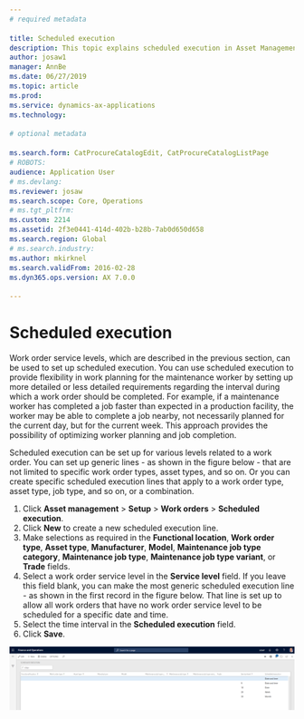 ```yaml
---
# required metadata

title: Scheduled execution
description: This topic explains scheduled execution in Asset Management.
author: josaw1
manager: AnnBe
ms.date: 06/27/2019
ms.topic: article
ms.prod: 
ms.service: dynamics-ax-applications
ms.technology: 

# optional metadata

ms.search.form: CatProcureCatalogEdit, CatProcureCatalogListPage
# ROBOTS: 
audience: Application User
# ms.devlang: 
ms.reviewer: josaw
ms.search.scope: Core, Operations
# ms.tgt_pltfrm: 
ms.custom: 2214
ms.assetid: 2f3e0441-414d-402b-b28b-7ab0d650d658
ms.search.region: Global
# ms.search.industry: 
ms.author: mkirknel
ms.search.validFrom: 2016-02-28
ms.dyn365.ops.version: AX 7.0.0

---
```


# Scheduled execution


Work order service levels, which are described in the previous section, can be used to set up scheduled execution. You can use scheduled execution to provide flexibility in work planning for the maintenance worker by setting up more detailed or less detailed requirements regarding the interval during which a work order should be completed. For example, if a maintenance worker has completed a job faster than expected in a production facility, the worker may be able to complete a job nearby, not necessarily planned for the current day, but for the current week. This approach provides the possibility of optimizing worker planning and job completion.

Scheduled execution can be set up for various levels related to a work order. You can set up generic lines - as shown in the figure below - that are not limited to specific work order types, asset types, and so on. Or you can create specific scheduled execution lines that apply to a work order type, asset type, job type, and so on, or a combination.

1. Click **Asset management** > **Setup** > **Work orders** > **Scheduled execution**.
2. Click **New** to create a new scheduled execution line.
3. Make selections as required in the **Functional location**, **Work order type**, **Asset type**, **Manufacturer**, **Model**, **Maintenance job type category**, **Maintenance job type**, **Maintenance job type variant**, or **Trade** fields.
4. Select a work order service level in the **Service level** field. If you leave this field blank, you can make the most generic scheduled execution line - as shown in the first record in the figure below. That line is set up to allow all work orders that have no work order service level to be scheduled for a specific date and time.
5. Select the time interval in the **Scheduled execution** field.
6. Click **Save**.


![Figure 1](media/20-setup-for-work-orders.png)

